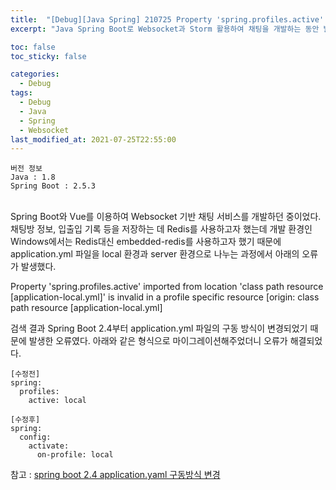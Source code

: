 ```yaml
---
title:  "[Debug][Java Spring] 210725 Property 'spring.profiles.active' imported from location 'class path resource [application-local.yml]' is invalid in a profile specific resource [origin: class path resource [application-local.yml]"
excerpt: "Java Spring Boot로 Websocket과 Storm 활용하여 채팅을 개발하는 동안 발생한 오류 3"

toc: false
toc_sticky: false

categories:
  - Debug
tags:
  - Debug
  - Java
  - Spring
  - Websocket
last_modified_at: 2021-07-25T22:55:00
---
```


```
버전 정보
Java : 1.8
Spring Boot : 2.5.3
```

<br>
Spring Boot와 Vue를 이용하여 Websocket 기반 채팅 서비스를 개발하던 중이었다.
채팅방 정보, 입출입 기록 등을 저장하는 데 Redis를 사용하고자 했는데 개발 환경인 Windows에서는 Redis대신 embedded-redis를 사용하고자 했기 때문에 application.yml 파일을 local 환경과 server 환경으로 나누는 과정에서 아래의 오류가 발생했다.

<p class="error_msg">Property 'spring.profiles.active' imported from location 'class path resource [application-local.yml]' is invalid in a profile specific resource [origin: class path resource [application-local.yml]</p>

검색 결과 Spring Boot 2.4부터 application.yml 파일의 구동 방식이 변경되었기 때문에 발생한 오류였다.
아래와 같은 형식으로 마이그레이션해주었더니 오류가 해결되었다.

```
[수정전]
spring:
  profiles:
    active: local
```
```
[수정후]
spring:
  config:
    activate:
      on-profile: local
```

참고 : <a href="https://multifrontgarden.tistory.com/277">spring boot 2.4 application.yaml 구동방식 변경</a>
